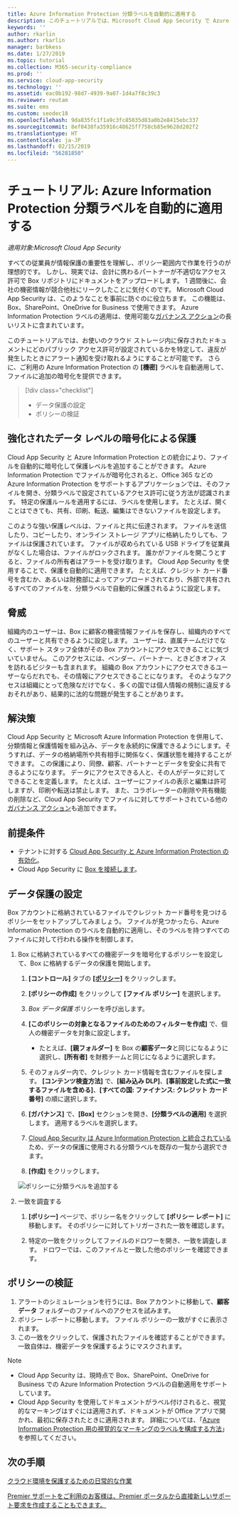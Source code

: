 ```yaml
---
title: Azure Information Protection 分類ラベルを自動的に適用する
description: このチュートリアルでは、Microsoft Cloud App Security で Azure Information Protection 分類ラベルを自動的に適用する方法について説明します。
keywords: ''
author: rkarlin
ms.author: rkarlin
manager: barbkess
ms.date: 1/27/2019
ms.topic: tutorial
ms.collection: M365-security-compliance
ms.prod: ''
ms.service: cloud-app-security
ms.technology: ''
ms.assetid: eac0b192-98d7-4939-9a07-1d4a7f8c39c3
ms.reviewer: reutam
ms.suite: ems
ms.custom: seodec18
ms.openlocfilehash: 9da835fc1f1a9c3fc85035d83a0b2e8415ebc337
ms.sourcegitcommit: 8ef0438fa35916c48625ff750cb85e9628d202f2
ms.translationtype: HT
ms.contentlocale: ja-JP
ms.lasthandoff: 02/15/2019
ms.locfileid: "56281850"
---
```

# <a name="tutorial-automatically-apply-azure-information-protection-classification-labels"></a>チュートリアル: Azure Information Protection 分類ラベルを自動的に適用する

*適用対象:Microsoft Cloud App Security*

すべての従業員が情報保護の重要性を理解し、ポリシー範囲内で作業を行うのが理想的です。 しかし、現実では、会計に携わるパートナーが不適切なアクセス許可で Box リポジトリにドキュメントをアップロードします。 1 週間後に、会社の機密情報が競合他社にリークしたことに気付くのです。 Microsoft Cloud App Security は、このようなことを事前に防ぐのに役立ちます。 この機能は、Box、SharePoint、OneDrive for Business で使用できます。 Azure Information Protection ラベルの適用は、使用可能な[ガバナンス アクション](governance-actions.md)の長いリストに含まれています。

このチュートリアルでは、お使いのクラウド ストレージ内に保存されたドキュメントにどのパブリック アクセス許可が設定されているかを特定して、違反が発生したときにアラート通知を受け取れるようにすることが可能です。 さらに、ご利用の Azure Information Protection の **[機密]** ラベルを自動適用して、ファイルに追加の暗号化を提供できます。

> [!div class="checklist"]
> * データ保護の設定 
> * ポリシーの検証


## <a name="enhanced-data-level-encryption-protection"></a>強化されたデータ レベルの暗号化による保護

Cloud App Security と Azure Information Protection との統合により、ファイルを自動的に暗号化して保護レベルを追加することができます。 Azure Information Protection でファイルが暗号化されると、Office 365 などの Azure Information Protection をサポートするアプリケーションでは、そのファイルを開き、分類ラベルで設定されているアクセス許可に従う方法が認識されます。 特定の保護ルールを適用するには、ラベルを使用します。 たとえば、開くことはできても、共有、印刷、転送、編集はできないファイルを設定します。

このような強い保護レベルは、ファイルと共に伝達されます。 ファイルを送信したり、コピーしたり、オンライン ストレージ アプリに格納したりしても、ファイルは保護されています。 ファイルが収められている USB ドライブを従業員がなくした場合は、ファイルがロックされます。 誰かがファイルを開こうとすると、ファイルの所有者はアラートを受け取ります。 Cloud App Security を使用することで、保護を自動的に適用できます。 たとえば、クレジット カード番号を含むか、あるいは財務部によってアップロードされており、外部で共有されるすべてのファイルを、分類ラベルで自動的に保護されるように設定します。

## <a name="the-threat"></a>脅威

組織内のユーザーは、Box に顧客の機密情報ファイルを保存し、組織内のすべてのユーザーと共有できるように設定します。 ユーザーは、直属チームだけでなく、サポート スタッフ全体がその Box アカウントにアクセスできることに気づいていません。 このアクセスには、ベンダー、パートナー、ときどきオフィスを訪れるビジターも含まれます。 組織の Box アカウントにアクセスできるユーザーならだれでも、その情報にアクセスできることになります。 そのようなアクセスは組織にとって危険なだけでなく、多くの国では個人情報の規制に違反するおそれがあり、結果的に法的な問題が発生することがあります。

## <a name="the-solution"></a>解決策

Cloud App Security と Microsoft Azure Information Protection を併用して、分類情報と保護情報を組み込み、データを永続的に保護できるようにします。そうすれば、データの格納場所や共有相手に関係なく、保護状態を維持することができます。 この保護により、同僚、顧客、パートナーとデータを安全に共有できるようになります。 データにアクセスできる人と、その人がデータに対してできることを定義します。 たとえば、ユーザーにファイルの表示と編集は許可しますが、印刷や転送は禁止します。 また、コラボレーターの削除や共有機能の削除など、Cloud App Security でファイルに対してサポートされている他の[ガバナンス アクション](governance-actions.md)も追加できます。

## <a name="prerequisites"></a>前提条件

- テナントに対する [Cloud App Security と Azure Information Protection の有効化](azip-integration.md)。
- Cloud App Security に [Box を接続します](connect-box-to-microsoft-cloud-app-security.md)。

## <a name="set-up-data-protection"></a>データ保護の設定

Box アカウントに格納されているファイルでクレジット カード番号を見つけるポリシーをセットアップしてみましょう。 ファイルが見つかったら、Azure Information Protection のラベルを自動的に適用し、そのラベルを持つすべてのファイルに対して行われる操作を制御します。

1. Box に格納されているすべての機密データを暗号化するポリシーを設定して、Box に格納するデータの保護を開始します。

    1. **[コントロール]** タブの [**[ポリシー]**](control-cloud-apps-with-policies.md) をクリックします。 

    2. **[ポリシーの作成]** をクリックして **[ファイル ポリシー]** を選択します。

    3. *Box データ保護* ポリシーを呼び出します。

    4. **[このポリシーの対象となるファイルのためのフィルターを作成]** で、個人の機密データを対象に設定します。
        - たとえば、**[親フォルダー]** を Box の**顧客データ**と同じになるように選択し、**[所有者]** を財務チームと同じになるように選択します。

    5. そのフォルダー内で、クレジット カード情報を含むファイルを探します。 **[コンテンツ検査方法]** で、**[組み込み DLP]**、**[事前設定した式に一致するファイルを含める]**、**[すべての国: ファイナンス: クレジット カード番号]** の順に選択します。

    6. **[ガバナンス]** で、**[Box]** セクションを開き、**[分類ラベルの適用]** を選択します。 適用するラベルを選択します。

    7. [Cloud App Security は Azure Information Protection と統合されている](azip-integration.md)ため、データの保護に使用される分類ラベルを既存の一覧から選択できます。

    8. **[作成]** をクリックします。 

   ![ポリシーに分類ラベルを追加する](./media/aip-auto-policy.png)

2. 一致を調査する

    1. **[ポリシー]** ページで、ポリシー名をクリックして **[ポリシー レポート]** に移動します。 そのポリシーに対してトリガーされた一致を確認します。

    2. 特定の一致をクリックしてファイルのドロワーを開き、一致を調査します。 ドロワーでは、このファイルと一致した他のポリシーを確認できます。

## <a name="validate-your-policy"></a>ポリシーの検証

1. アラートのシミュレーションを行うには、Box アカウントに移動して、**顧客データ** フォルダーのファイルへのアクセスを試みます。
2. ポリシー レポートに移動します。 ファイル ポリシーの一致がすぐに表示されます。 
3. この一致をクリックして、保護されたファイルを確認することができます。 一致自体は、機密データを保護するようにマスクされます。

>[!NOTE]
>
> - Cloud App Security は、現時点で Box、SharePoint、OneDrive for Business での Azure Information Protection ラベルの自動適用をサポートしています。
> - Cloud App Security を使用してドキュメントがラベル付けされると、視覚的なマーキングはすぐには適用されず、ドキュメントが Office アプリで開かれ、最初に保存されたときに適用されます。 詳細については、「[Azure Information Protection 用の視覚的なマーキングのラベルを構成する方法](https://docs.microsoft.com/information-protection/deploy-use/configure-policy-markings#when-visual-markings-are-applied)」を参照してください。

## <a name="next-steps"></a>次の手順

[クラウド環境を保護するための日常的な作業](daily-activities-to-protect-your-cloud-environment.md)   

[Premier サポートをご利用のお客様は、Premier ポータルから直接新しいサポート要求を作成することもできます。](https://premier.microsoft.com/)  
  
  
